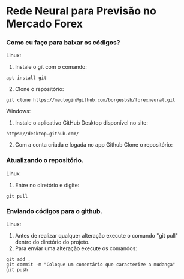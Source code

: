 # Rede Neural para Previsão no Mercado Forex

### Como eu faço para baixar os códigos?

Linux:
1. Instale o git com o comando: 
```
apt install git
```

2. Clone o repositório: 
```
git clone https://meulogin@github.com/borgesbsb/forexneural.git
```
Windows:
1. Instale o aplicativo GitHub Desktop disponível no site: 
```
https://desktop.github.com/
```

2. Com a conta criada e logada no app Github Clone o repositório: 


### Atualizando o repositório.
 
 Linux
 1. Entre no diretório e digite: 
 ```
 git pull
 ```

### Enviando códigos para o github.

Linux:
1. Antes de realizar qualquer alteração execute o comando "git pull" dentro do diretório do projeto.
2. Para enviar uma alteração execute os comandos: 
```
git add .
git commit -m "Coloque um comentário que caracterize a mudança"
git push
```

 
